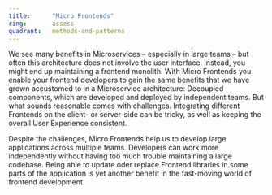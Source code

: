 ```yaml
---
title:      "Micro Frontends"
ring:       assess
quadrant:   methods-and-patterns
---
```


We see many benefits in Microservices – especially in large teams – but often this architecture 
does not involve the user interface. Instead, you might end up maintaining a frontend monolith. With Micro Frontends 
you enable your frontend developers to gain the same benefits that we have grown accustomed to in a Microservice architecture: 
Decoupled components, which are developed and deployed by independent teams. But what sounds reasonable comes with 
challenges. Integrating different Frontends on the client- or server-side can be tricky, as well as keeping the overall 
User Experience consistent.

Despite the challenges, Micro Frontends help us to develop large applications across multiple teams. Developers can
work more independently without having too much trouble maintaining a large codebase. Being able to update oder 
replace Frontend libraries in some parts of the application is yet another benefit in the fast-moving world of 
frontend development.
